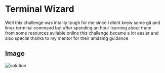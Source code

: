 # Terminal Wizard 
Well this challenge was intailly tough for me since i didnt knew some git and linux  terminal command 
but after spending an hour learning about them from some resources avilable online this challenge became a lot easier 
and also special thanks to my mentor for their amazing guidance 
<br>
## Image 
![solution](https://github.com/Sauravroy34/amfoss-task/assets/136881235/6e1d5e47-dd8a-44b3-8d9a-c9b036fe1448)

